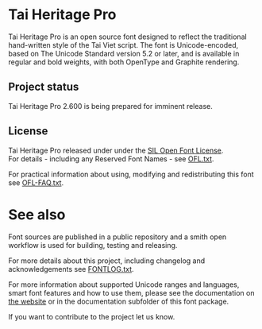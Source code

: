# Tai Heritage Pro

Tai Heritage Pro is an open source font designed to reflect the traditional hand-written style of the Tai Viet script. The font is Unicode-encoded, based on The Unicode Standard version 5.2 or later, and is available in regular and bold weights, with both OpenType and Graphite rendering.

## Project status

Tai Heritage Pro 2.600 is being prepared for imminent release.

## License

Tai Heritage Pro released under under the [SIL Open Font License](http://scripts.sil.org/OFL).  
For details - including any Reserved Font Names - see [OFL.txt](OFL.txt).  

For practical information about using, modifying and redistributing this font see [OFL-FAQ.txt](OFL-FAQ.txt).

# See also

Font sources are published in a public repository and a smith open workflow is used for building, testing and releasing.  

For more details about this project, including changelog and acknowledgements see [FONTLOG.txt](FONTLOG.txt).

For more information about supported Unicode ranges and languages, smart font features and how to use them, please see the documentation on [the website](http://software.sil.org/taiheritage/) or in the documentation
subfolder of this font package.

If you want to contribute to the project let us know.
